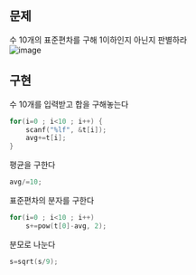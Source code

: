 ## 문제
수 10개의 표준편차를 구해 1이하인지 아닌지 판별하라  
![image](https://user-images.githubusercontent.com/44667299/141241665-2731bde9-3cf0-4574-8a54-d096fcec5c56.png)

## 구현
수 10개를 입력받고 합을 구해놓는다
```c
for(i=0 ; i<10 ; i++) {
	scanf("%lf", &t[i]);
	avg+=t[i];
}
```
평균을 구한다
```c
avg/=10;
```
표준편차의 분자를 구한다
```c
for(i=0 ; i<10 ; i++)
	s+=pow(t[0]-avg, 2);
```
분모로 나눈다
```c
s=sqrt(s/9);
```
